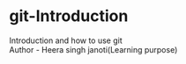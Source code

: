 # git-Introduction
Introduction and how to use git
<br>
Author - Heera singh janoti(Learning purpose)
